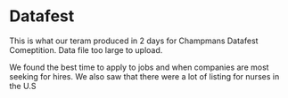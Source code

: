 # Datafest

This is what our teram produced in 2 days for Champmans Datafest Comeptition. Data file too large to upload. 

 We found the best time to apply to jobs and when companies are most seeking for hires. We also saw that there were a lot of listing for nurses in the U.S

